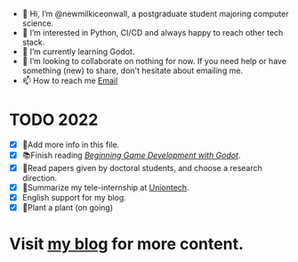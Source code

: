 - 👋 Hi, I’m @newmilkiceonwall, a postgraduate student majoring computer science.
- 👀 I’m interested in Python, CI/CD and always happy to reach other tech stack.
- 🌱 I’m currently learning Godot.
- 💞️ I’m looking to collaborate on nothing for now. If you need help or have something (new) to share, don't hesitate about emailing me.
- 📫 How to reach me [Email](mailto:newmilkiceonewall@outlook.com)

# TODO 2022
- [x] :memo:Add more info in this file.
- [x] :books:Finish reading [*Beginning Game Development with Godot*](https://www.amazon.com/Beginning-Game-Development-Godot-Platform/dp/1484274547).
- [x] :page_facing_up:Read papers given by doctoral students, and choose a research direction.
- [x] :memo:Summarize my tele-internship at [Uniontech](https://www.uniontech.com/).
- [x] English support for my blog.
- [x] :herb:Plant a plant (on going)

# Visit [my blog](https://newmilkiceonwall.github.io/) for more content.
<!---
newmilkiceonwall/newmilkiceonwall is a ✨ special ✨ repository because its `README.md` (this file) appears on your GitHub profile.
You can click the Preview link to take a look at your changes.
--->
